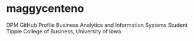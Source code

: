 # maggycenteno
 DPM GitHub Profile
Business Analytics and Information Systems Student
Tippie College of Business, University of Iowa
